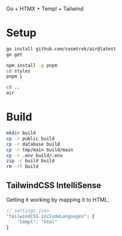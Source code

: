 Go + HTMX + Templ + Tailwind

# Setup
```sh
go install github.com/cosmtrek/air@latest
go get

npm install -g pnpm
cd styles
pnpm i

cd ..
air
```

# Build
```sh
mkdir build
cp -r public build
cp -r database build
cp -r tmp/main build/main
cp -r .env build/.env
zip -r build build
rm -rf build
```

## TailwindCSS IntelliSense
Getting it working by mapping it to HTML.
```js
// settings.json
"tailwindCSS.includeLanguages": {
    "templ": "html"
}
```